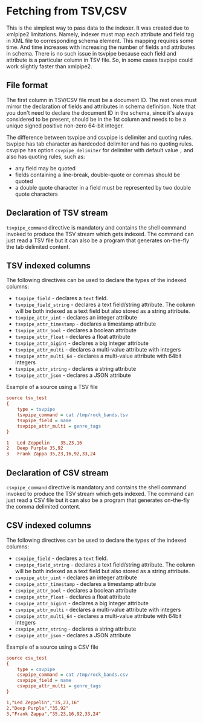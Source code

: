 # Fetching from TSV,CSV 

This is the simplest way to pass data to the indexer. It was created due to xmlpipe2 limitations. Namely, indexer must map each attribute and field tag in XML file to corresponding schema element. This mapping requires some time. And time increases with increasing the number of fields and attributes in schema. There is no such issue in tsvpipe because each field and attribute is a particular column in TSV file. So, in some cases tsvpipe could work slightly faster than xmlpipe2.

## File format
The first column in TSV/CSV file must be a document ID. The rest ones must mirror the declaration of fields and attributes in schema definition. Note that you don't need to declare the document ID in the schema, since it's always considered to be present, should be in the 1st column and needs to be a unique signed positive non-zero 64-bit integer.

The difference between tsvpipe and csvpipe is delimiter and quoting rules. tsvpipe has tab character as hardcoded delimiter and has no quoting rules. csvpipe has option `csvpipe_delimiter` for delimiter with default value `,` and also has quoting rules, such as:

* any field may be quoted
* fields containing a line-break, double-quote or commas should be quoted
* a double quote character in a field must be represented by two double quote characters


## Declaration of TSV stream
`tsvpipe_command` directive is mandatory and contains the shell command invoked to produce the TSV stream which gets indexed. The command can just read a TSV file but it can also be a program that generates on-the-fly the tab delimited content.

##  TSV indexed columns 

The following directives can be used to declare the types of the indexed columns:

* `tsvpipe_field` -  declares a `text` field. 
* `tsvpipe_field_string` - declares a text field/string attribute. The column will be both indexed as a text field but also stored as a string attribute.
* `tsvpipe_attr_uint` - declares an integer attribute 
* `tsvpipe_attr_timestamp` - declares a timestamp attribute
* `tsvpipe_attr_bool` -  declares a boolean attribute 
* `tsvpipe_attr_float` - declares a float attribute
* `tsvpipe_attr_bigint` - declares a big integer attribute
* `tsvpipe_attr_multi` - declares a multi-value attribute with integers
* `tsvpipe_attr_multi_64` - declares a multi-value attribute with 64bit integers
* `tsvpipe_attr_string` - declares a string attribute 
* `tsvpipe_attr_json` - declares a JSON attribute


Example of a source using a TSV file

```ini
source tsv_test
{
    type = tsvpipe
    tsvpipe_command = cat /tmp/rock_bands.tsv
    tsvpipe_field = name
    tsvpipe_attr_multi = genre_tags
}
```

```ini
1   Led Zeppelin    35,23,16
2   Deep Purple 35,92
3   Frank Zappa 35,23,16,92,33,24
```

## Declaration of CSV stream
`csvpipe_command` directive is mandatory and contains the shell command invoked to produce the TSV stream which gets indexed. The command can just read a CSV file but it can also be a program that generates on-the-fly the comma delimited content.

##  CSV indexed columns

The following directives can be used to declare the types of the indexed columns:

* `csvpipe_field` -  declares a `text` field. 
* `csvpipe_field_string` - declares a text field/string attribute. The column will be both indexed as a text field but also stored as a string attribute.
* `csvpipe_attr_uint` - declares an integer attribute 
* `csvpipe_attr_timestamp` - declares a timestamp attribute
* `csvpipe_attr_bool` -  declares a boolean attribute 
* `csvpipe_attr_float` - declares a float attribute
* `csvpipe_attr_bigint` - declares a big integer attribute
* `csvpipe_attr_multi` - declares a multi-value attribute with integers
* `csvpipe_attr_multi_64` - declares a multi-value attribute with 64bit integers
* `csvpipe_attr_string` - declares a string attribute 
* `csvpipe_attr_json` - declares a JSON attribute

Example of a source using a CSV file

```ini
source csv_test
{
    type = csvpipe
    csvpipe_command = cat /tmp/rock_bands.csv
    csvpipe_field = name
    csvpipe_attr_multi = genre_tags
}
```

```ini
1,"Led Zeppelin","35,23,16"
2,"Deep Purple","35,92"
3,"Frank Zappa","35,23,16,92,33,24"
```
